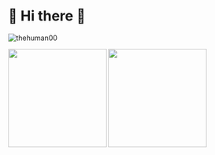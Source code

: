 # 💫 Hi there 👋
<p align="left"> <img src="https://komarev.com/ghpvc/?username=thehuman00&label=Vue%20du%20profil&color=0e75b6&style=flat" alt="thehuman00" /> </p>

<img align="left" height="200" src="https://i.imgur.com/9G56G0p.jpeg"  />
<img height="200" src="https://i.imgur.com/VxEjT0t.png"    />
